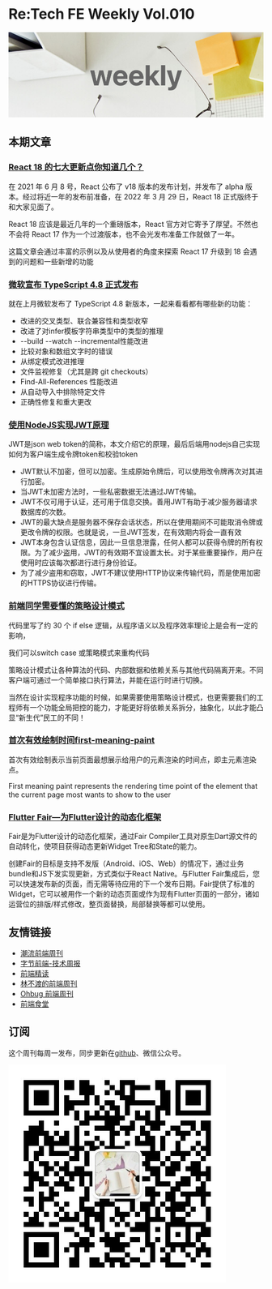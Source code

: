 # Re:Tech FE Weekly Vol.010

![](https://raw.githubusercontent.com/retech-fe/image-hosting/main/img/2022/08/08/11-10-04-9b39540aa9ffa2223c6198a222fb47a0-dcca450c-0118-4e49-b97a-d3c3b7571eb2-725b53.png)

## 本期文章

### [React 18 的七大更新点你知道几个？](https://mp.weixin.qq.com/s?__biz=MzIxMjExNzQxMQ==&mid=2247488956&idx=1&sn=a92b48f53096128ce1e3798119398e3e)

在 2021 年 6 月 8 号，React 公布了 v18 版本的发布计划，并发布了 alpha 版本。经过将近一年的发布前准备，在 2022 年 3 月 29 日，React 18 正式版终于和大家见面了。

React 18 应该是最近几年的一个重磅版本，React 官方对它寄予了厚望。不然也不会将 React 17 作为一个过渡版本，也不会光发布准备工作就做了一年。

这篇文章会通过丰富的示例以及从使用者的角度来探索 React 17 升级到 18 会遇到的问题和一些新增的功能

### [微软宣布 TypeScript 4.8 正式发布](https://mp.weixin.qq.com/s?__biz=MzA5NjUxMTM2MQ==&mid=2247494443&idx=1&sn=ea808beaa1ec3fd49e260acab24df112)

就在上月微软发布了 TypeScript 4.8 新版本，一起来看看都有哪些新的功能：

+ 改进的交叉类型、联合兼容性和类型收窄
+ 改进了对infer模板字符串类型中的类型的推理
+ --build --watch --incremental性能改进
+ 比较对象和数组文字时的错误
+ 从绑定模式改进推理
+ 文件监视修复（尤其是跨 git checkouts）
+ Find-All-References 性能改进
+ 从自动导入中排除特定文件
+ 正确性修复和重大更改

### [使用NodeJS实现JWT原理 ](https://mp.weixin.qq.com/s?__biz=MzI1ODE4NzE1Nw==&mid=2247488056&idx=1&sn=d07e95f60604aa2da9aee49b86e6cd5f)

JWT是json web token的简称，本文介绍它的原理，最后后端用nodejs自己实现如何为客户端生成令牌token和校验token

+ JWT默认不加密，但可以加密。生成原始令牌后，可以使用改令牌再次对其进行加密。
+ 当JWT未加密方法时，一些私密数据无法通过JWT传输。
+ JWT不仅可用于认证，还可用于信息交换。善用JWT有助于减少服务器请求数据库的次数。
+ JWT的最大缺点是服务器不保存会话状态，所以在使用期间不可能取消令牌或更改令牌的权限。也就是说，一旦JWT签发，在有效期内将会一直有效
+ JWT本身包含认证信息，因此一旦信息泄露，任何人都可以获得令牌的所有权限。为了减少盗用，JWT的有效期不宜设置太长。对于某些重要操作，用户在使用时应该每次都进行进行身份验证。
+ 为了减少盗用和窃取，JWT不建议使用HTTP协议来传输代码，而是使用加密的HTTPS协议进行传输。


### [前端同学需要懂的策略设计模式](https://mp.weixin.qq.com/s/AByB1PpbydNTTpFEKxnNag)

代码里写了约 30 个 if else 逻辑，从程序语义以及程序效率理论上是会有一定的影响，

我们可以switch case 或策略模式来重构代码

策略设计模式让各种算法的代码、内部数据和依赖关系与其他代码隔离开来。不同客户端可通过一个简单接口执行算法，并能在运行时进行切换。

当然在设计实现程序功能的时候，如果需要使用策略设计模式，也更需要我们的工程师有一个功能全局把控的能力，才能更好将依赖关系拆分，抽象化，以此才能凸显“新生代”民工的不同！


### [首次有效绘制时间first-meaning-paint](https://github.com/wuba/first-meaning-paint)

首次有效绘制表示当前页面最想展示给用户的元素渲染的时间点，即主元素渲染点。

First meaning paint represents the rendering time point of the element that the current page most wants to show to the user


### [Flutter Fair—为Flutter设计的动态化框架](https://fair.58.com/zh/)

Fair是为Flutter设计的动态化框架，通过Fair Compiler工具对原生Dart源文件的自动转化，使项目获得动态更新Widget Tree和State的能力。

创建Fair的目标是支持不发版（Android、iOS、Web）的情况下，通过业务bundle和JS下发实现更新，方式类似于React Native。与Flutter Fair集成后，您可以快速发布新的页面，而无需等待应用的下一个发布日期。Fair提供了标准的Widget，它可以被用作一个新的动态页面或作为现有Flutter页面的一部分，诸如运营位的排版/样式修改，整页面替换，局部替换等都可以使用。



## 友情链接

- [潮流前端周刊](https://github.com/tw93/weekly)
- [字节前端-技术周报](https://juejin.cn/user/4098589725834317)
- [前端精读](https://github.com/ascoders/weekly)
- [林不渡的前端周刊](https://fe-weekly.netlify.app/)
- [Ohbug 前端周刊](https://github.com/ohbug-org/weekly)
- [前端食堂](https://github.com/Geekhyt/weekly)

## 订阅

这个周刊每周一发布，同步更新在[github](https://github.com/retech-fe/weekly)、微信公众号。

![](https://raw.githubusercontent.com/retech-fe/image-hosting/main/img/2022/08/08/11-10-31-00dddeb5e5c7f41d76b8a886daf30c30-qrcode_for_gh_1ab4464eae79_430-173b0f.jpg)


